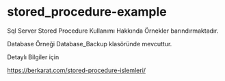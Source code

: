 # stored_procedure-example
Sql Server Stored Procedure Kullanımı Hakkında Örnekler barındırmaktadır. 

Database Örneği Database_Backup klasöründe mevcuttur.

Detaylı Bilgiler için

https://berkarat.com/stored-procedure-islemleri/
